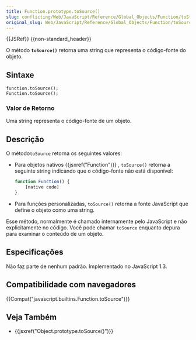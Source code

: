 ```yaml
---
title: Function.prototype.toSource()
slug: conflicting/Web/JavaScript/Reference/Global_Objects/Function/toString
original_slug: Web/JavaScript/Reference/Global_Objects/Function/toSource
---
```


{{JSRef}} {{non-standard_header}}

O método **`toSource()`** retorna uma string que representa o código-fonte do objeto.

## Sintaxe

```
function.toSource();
Function.toSource();
```

### Valor de Retorno

Uma string representa o código-fonte de um objeto.

## Descrição

O método`toSource` retorna os seguintes valores:

- Para objetos nativos {{jsxref("Function")}} , `toSource()` retorna a seguinte string indicando que o código-fonte não está disponível:

  ```js
  function Function() {
      [native code]
  }
  ```

- Para funções personalizadas, `toSource()` retorna a fonte JavaScript que define o objeto como uma string.

Esse método, normalmente é chamado internamente pelo JavaScript e não explicitamente no código. Você pode chamar `toSource` enquanto depura para examinar o conteúdo de um objeto.

## Especificações

Não faz parte de nenhum padrão. Implementado no JavaScript 1.3.

## Compatibilidade com navegadores

{{Compat("javascript.builtins.Function.toSource")}}

## Veja Também

- {{jsxref("Object.prototype.toSource()")}}
